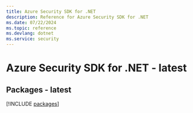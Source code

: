 ```yaml
---
title: Azure Security SDK for .NET
description: Reference for Azure Security SDK for .NET
ms.date: 07/22/2024
ms.topic: reference
ms.devlang: dotnet
ms.service: security
---
```

# Azure Security SDK for .NET - latest
## Packages - latest
[!INCLUDE [packages](security-index.md)]